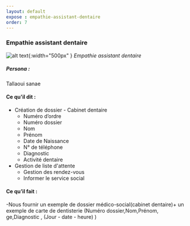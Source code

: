 ```yaml
---
layout: default
expose : empathie-assistant-dentaire
order: 7
---
```



  



### Empathie assistant dentaire 

<!-- new slide -->

![alt text]({{site.baseurl}}/empathie-assistant-dentaire/images/assistant-dentaire-spécialiste-Interne.png){:width="500px" }
*Empathie assistant dentaire*

<!-- note -->

##### Persona : 
Tallaoui sanae 

#### Ce qu'il dit : 

- Création de dossier - Cabinet dentaire
  - Numéro d’ordre 
  - Numéro dossier 
  - Nom
  - Prénom
  - Date de Naissance
  - N° de téléphone
  - Diagnostic
  - Activité dentaire
- Gestion de liste d'attente
  - Gestion des rendez-vous
  - Informer le service social
  



#### Ce qu’il fait : 
-Nous fournir un exemple de dossier médico-social(cabinet dentaire)+ un exemple de carte de dentisterie (Numéro dossier,Nom,Prénom, ge,Diagnostic , (Jour - date - heure) )



<!-- new slide -->
